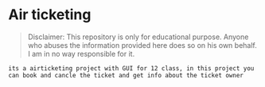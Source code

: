 # Air ticketing
> Disclaimer: This repository is only for educational purpose. Anyone who abuses the information provided here does so on his own behalf. I am in no way responsible for it.

```
its a airticketing project with GUI for 12 class, in this project you can book and cancle the ticket and get info about the ticket owner




```


